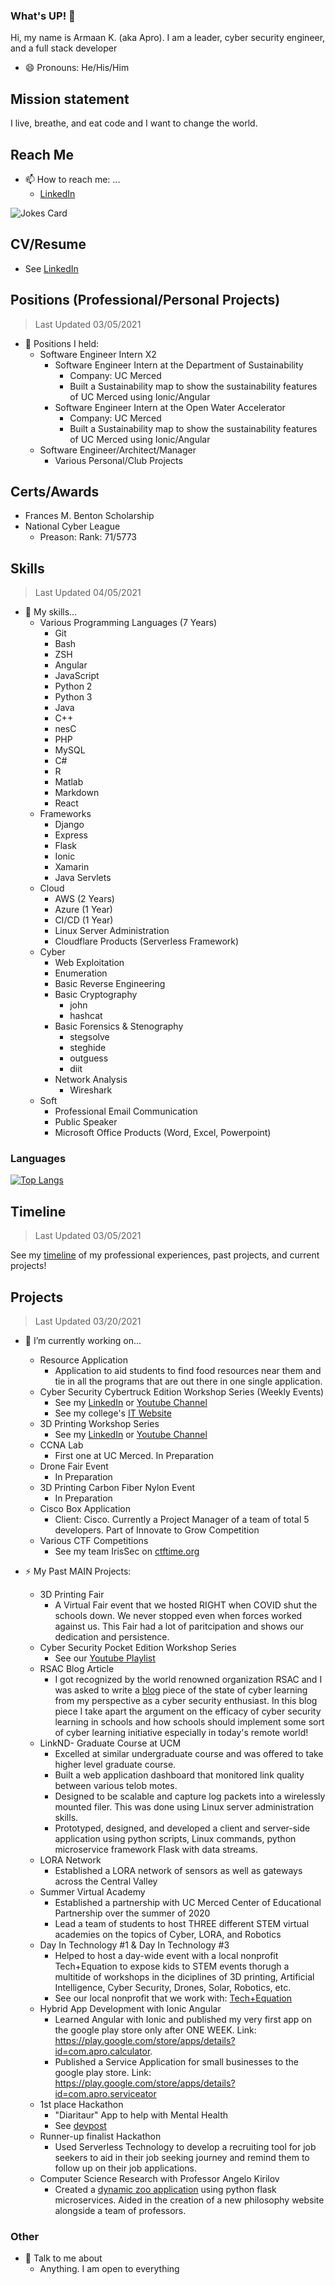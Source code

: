 ### What's UP! 👋
Hi, my name is Armaan K. (aka Apro). I am a leader, cyber security engineer, and a full stack developer
- 😄 Pronouns: He/His/Him

## Mission statement
I live, breathe, and eat code and I want to change the world.

## Reach Me
- 📫 How to reach me: ...
  - [LinkedIn](https://www.linkedin.com/in/armaan-kapoor-a7ab24143/)


![Jokes Card](https://readme-jokes.vercel.app/api?bgColor=gray)

## CV/Resume
- See [LinkedIn](https://www.linkedin.com/in/armaan-kapoor-a7ab24143/)

## Positions (Professional/Personal Projects)
> Last Updated 03/05/2021

- 👯 Positions I held:
  - Software Engineer Intern X2
    - Software Engineer Intern at the Department of Sustainability
      - Company: UC Merced
      - Built a Sustainability map to show the sustainability features of UC Merced using Ionic/Angular
    - Software Engineer Intern at the Open Water Accelerator
      - Company: UC Merced
      - Built a Sustainability map to show the sustainability features of UC Merced using Ionic/Angular
  - Software Engineer/Architect/Manager
    - Various Personal/Club Projects

## Certs/Awards
- Frances M. Benton Scholarship
- National Cyber League
  - Preason: Rank: 71/5773

## Skills
> Last Updated 04/05/2021
- 🌱 My skills...
  - Various Programming Languages (7 Years)
    - Git
    - Bash
    - ZSH
    - Angular
    - JavaScript
    - Python 2
    - Python 3
    - Java
    - C++
    - nesC
    - PHP
    - MySQL
    - C#
    - R
    - Matlab
    - Markdown
    - React
  - Frameworks
    - Django
    - Express
    - Flask
    - Ionic
    - Xamarin
    - Java Servlets
  - Cloud
    - AWS (2 Years)
    - Azure (1 Year)
    - CI/CD (1 Year)
    - Linux Server Administration
    - Cloudflare Products (Serverless Framework)
  - Cyber
    - Web Exploitation
    - Enumeration
    - Basic Reverse Engineering
    - Basic Cryptography 
      - john
      - hashcat
    - Basic Forensics & Stenography
      - stegsolve
      - steghide
      - outguess
      - diit
    - Network Analysis
      - Wireshark
  - Soft
    - Professional Email Communication
    - Public Speaker
    - Microsoft Office Products (Word, Excel, Powerpoint)

### Languages
[![Top Langs](https://github-readme-stats.vercel.app/api/top-langs/?username=Apro123&layout=compact&langs_count=10)](https://github.com/Apro123)

## Timeline
> Last Updated 03/05/2021

See my [timeline](https://apro123.github.io/Apro123/portfolio.html) of my professional experiences, past projects, and current projects!

## Projects
> Last Updated 03/20/2021

- 🔭 I’m currently working on...
  - Resource Application
    - Application to aid students to find food resources near them and tie in all the programs that are out there in one single application.
  - Cyber Security Cybertruck Edition Workshop Series (Weekly Events)
    - See my [LinkedIn](https://www.linkedin.com/in/armaan-kapoor-a7ab24143/) or [Youtube Channel](https://bit.ly/QProjectYoutube)
    - See my college's [IT Website](https://it.ucmerced.edu/security-campaigns)
  - 3D Printing Workshop Series
    - See my [LinkedIn](https://www.linkedin.com/in/armaan-kapoor-a7ab24143/) or [Youtube Channel](https://bit.ly/QProjectYoutube)
  - CCNA Lab
    - First one at UC Merced. In Preparation
  - Drone Fair Event
    - In Preparation
  - 3D Printing Carbon Fiber Nylon Event
    - In Preparation
  - Cisco Box Application
    -  Client: Cisco. Currently a Project Manager of a team of total 5 developers. Part of Innovate to Grow Competition
  - Various CTF Competitions
    - See my team IrisSec on [ctftime.org](https://ctftime.org/team/127034)
 
- ⚡ My Past MAIN Projects:
  - 3D Printing Fair
    - A Virtual Fair event that we hosted RIGHT when COVID shut the schools down. We never stopped even when forces worked against us. This Fair had a lot of paritcipation and shows our dedication and persistence.
  - Cyber Security Pocket Edition Workshop Series
    - See our [Youtube Playlist](https://www.youtube.com/playlist?list=PLcuud_Z9euz7FqdK7ZisgLvvIZXP1kjD7)
  - RSAC Blog Article
    - I got recognized by the world renowned organization RSAC and I was asked to write a [blog](https://www.rsaconference.com/industry-topics/blog/cyber-learning-in-todays-world) piece of the state of cyber learning from my perspective as a cyber security enthusiast. In this blog piece I take apart the argument on the efficacy of cyber security learning in schools and how schools should implement some sort of cyber learning initiative especially in today's remote world!
  - LinkND- Graduate Course at UCM
    -	Excelled at similar undergraduate course and was offered to take higher level graduate course.
    -	Built a web application dashboard that monitored link quality between various telob motes.
    -	Designed to be scalable and capture log packets into a wirelessly mounted filer. This was done using Linux server administration skills.
    -	Prototyped, designed, and developed a client and server-side application using python scripts, Linux commands, python microservice framework Flask with data streams.
  - LORA Network
    - Established a LORA network of sensors as well as gateways across the Central Valley
  - Summer Virtual Academy
    - Established a partnership with UC Merced Center of Educational Partnership over the summer of 2020
    - Lead a team of students to host THREE different STEM virtual academies on the topics of Cyber, LORA, and Robotics
  - Day In Technology #1 & Day In Technology #3
    - Helped to host a day-wide event with a local nonprofit Tech+Equation to expose kids to STEM events thorugh a multitide of workshops in the diciplines of 3D printing, Artificial Intelligence, Cyber Security, Drones, Solar, Robotics, etc.
    - See our local nonprofit that we work with: [Tech+Equation](https://techequation.org)
  - Hybrid App Development with Ionic Angular
    - Learned Angular with Ionic and published my very first app on the google play store only after ONE WEEK. Link: https://play.google.com/store/apps/details?id=com.apro.calculator.
    - Published a Service Application for small businesses to the google play store. Link: https://play.google.com/store/apps/details?id=com.apro.serviceator
  - 1st place Hackathon 
    - "Diaritaur" App to help with Mental Health
    - See [devpost](https://devpost.com/software/diarituar)
  - Runner-up finalist Hackathon
    - Used Serverless Technology to develop a recruiting tool for job seekers to aid in their job seeking journey and remind them to follow up on their job applications.
  - Computer Science Research with Professor Angelo Kirilov
    - Created a [dynamic zoo application](https://github.com/kerrande/Zoo-Project) using python flask microservices. Aided in the creation of a new philosophy website alongside a team of professors.

### Other

- 💬 Talk to me about
  - Anything. I am open to everything

